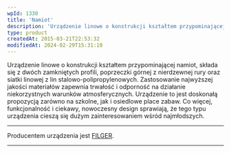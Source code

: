 ```yaml
---
wpId: 1330
title: 'Namiot'
description: 'Urządzenie linowe o konstrukcji kształtem przypominającej namiot, składa się z dwóch zamkniętych profili, poprzeczki górnej z nierdzewnej rury oraz siatki linowej z lin stalowo-polipropylenowych. Zastosowanie najwyższej jakości materiałów zapewnia trwałość i odporność na działanie niekorzystnych warunków atmosferycznych. Urządzenie to jest doskonałą propozycją zarówno na szkolne, jak i osiedlowe place zabaw. Co więcej, funkcjonalność i ciekawy, ...'
type: product
createdAt: 2015-03-21T22:53:32
modifiedAt: 2024-02-29T15:31:10
---
```



Urządzenie linowe o konstrukcji kształtem przypominającej namiot, składa się z dwóch zamkniętych profili, poprzeczki górnej z nierdzewnej rury oraz siatki linowej z lin stalowo-polipropylenowych. Zastosowanie najwyższej jakości materiałów zapewnia trwałość i odporność na działanie niekorzystnych warunków atmosferycznych. Urządzenie to jest doskonałą propozycją zarówno na szkolne, jak i osiedlowe place zabaw. Co więcej, funkcjonalność i ciekawy, nowoczesny design sprawiają, że tego typu urządzenia cieszą się dużym zainteresowaniem wśród najmłodszych.

* * *

Producentem urządzenia jest [FILGER](https://figler.pl).

* * *